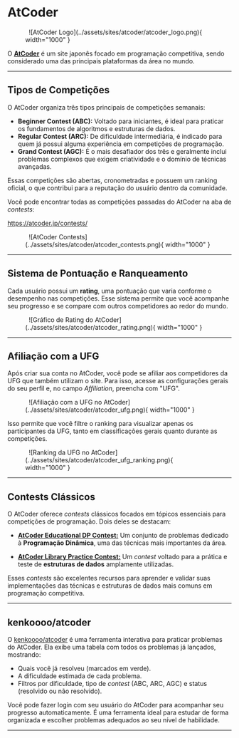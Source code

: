 # AtCoder

<figure markdown="span">
  ![AtCoder Logo](../assets/sites/atcoder/atcoder_logo.png){ width="1000" }
</figure>

O <a href="https://atcoder.jp/" target="_blank">**AtCoder**</a>  é um site japonês focado em programação competitiva, sendo considerado uma das principais plataformas da área no mundo.

---

## Tipos de Competições

O AtCoder organiza três tipos principais de competições semanais:

* **Beginner Contest (ABC):** Voltado para iniciantes, é ideal para praticar os fundamentos de algoritmos e estruturas de dados.
* **Regular Contest (ARC):** De dificuldade intermediária, é indicado para quem já possui alguma experiência em competições de programação.
* **Grand Contest (AGC):** É o mais desafiador dos três e geralmente inclui problemas complexos que exigem criatividade e o domínio de técnicas avançadas.

Essas competições são abertas, cronometradas e possuem um ranking oficial, o que contribui para a reputação do usuário dentro da comunidade.

Você pode encontrar todas as competições passadas do AtCoder na aba de *contests*:

<a href="https://atcoder.jp/contests/" target="_blank">https://atcoder.jp/contests/</a>

<figure markdown="span">
  ![AtCoder Contests](../assets/sites/atcoder/atcoder_contests.png){ width="1000" }
</figure>

---

## Sistema de Pontuação e Ranqueamento

Cada usuário possui um **rating**, uma pontuação que varia conforme o desempenho nas competições. Esse sistema permite que você acompanhe seu progresso e se compare com outros competidores ao redor do mundo.

<figure markdown="span">
  ![Gráfico de Rating do AtCoder](../assets/sites/atcoder/atcoder_rating.png){ width="1000" }
</figure>

---

## Afiliação com a UFG

Após criar sua conta no AtCoder, você pode se afiliar aos competidores da UFG que também utilizam o site. Para isso, acesse as configurações gerais do seu perfil e, no campo *Affiliation*, preencha com "UFG".

<figure markdown="span">
  ![Afiliação com a UFG no AtCoder](../assets/sites/atcoder/atcoder_ufg.png){ width="1000" }
</figure>

Isso permite que você filtre o ranking para visualizar apenas os participantes da UFG, tanto em classificações gerais quanto durante as competições.

<figure markdown="span">
  ![Ranking da UFG no AtCoder](../assets/sites/atcoder/atcoder_ufg_ranking.png){ width="1000" }
</figure>

---

## Contests Clássicos

O AtCoder oferece *contests* clássicos focados em tópicos essenciais para competições de programação. Dois deles se destacam:

* <a href="https://atcoder.jp/contests/dp" target="_blank">**AtCoder Educational DP Contest:**</a> Um conjunto de problemas dedicado à **Programação Dinâmica**, uma das técnicas mais importantes da área.


* <a href="https://atcoder.jp/contests/practice2" target="_blank">**AtCoder Library Practice Contest:**</a> Um *contest* voltado para a prática e teste de **estruturas de dados** amplamente utilizadas.

  

Esses *contests* são excelentes recursos para aprender e validar suas implementações das técnicas e estruturas de dados mais comuns em programação competitiva.

---

## kenkoooo/atcoder

O <a href="https://kenkoooo.com/atcoder/#/table/" target="_blank">kenkoooo/atcoder</a> é uma ferramenta interativa para praticar problemas do AtCoder. Ela exibe uma tabela com todos os problemas já lançados, mostrando:

* Quais você já resolveu (marcados em verde).
* A dificuldade estimada de cada problema.
* Filtros por dificuldade, tipo de *contest* (ABC, ARC, AGC) e status (resolvido ou não resolvido).

Você pode fazer login com seu usuário do AtCoder para acompanhar seu progresso automaticamente. É uma ferramenta ideal para estudar de forma organizada e escolher problemas adequados ao seu nível de habilidade.

---